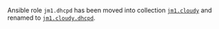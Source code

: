 Ansible role `jm1.dhcpd` has been moved into collection
[`jm1.cloudy`](https://github.com/JM1/ansible-collection-jm1-cloudy) and renamed to
[`jm1.cloudy.dhcpd`](https://github.com/JM1/ansible-collection-jm1-cloudy/tree/master/roles/dhcpd).
